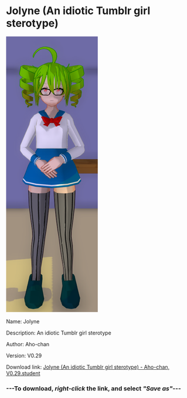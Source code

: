 # Jolyne (An idiotic Tumblr girl sterotype)

<img src = "https://raw.githubusercontent.com/Arbiter1223/Daigaku-Gurashi-Custom-Students/master/Students/Files/Jolyne%20(An%20idiotic%20Tumblr%20girl%20sterotype).png">

Name: Jolyne

Description: An idiotic Tumblr girl sterotype

Author: Aho-chan

Version: V0.29

Download link: <a href="https://raw.githubusercontent.com/Arbiter1223/Daigaku-Gurashi-Custom-Students/master/Students/Files/Jolyne%20(An%20idiotic%20Tumblr%20girl%20sterotype)%20-%20Aho-chan%2C%20V0.29.student">Jolyne (An idiotic Tumblr girl sterotype) - Aho-chan, V0.29.student</a>

### ---**To download, _right-click_ the link, and select _"Save as"_**---

